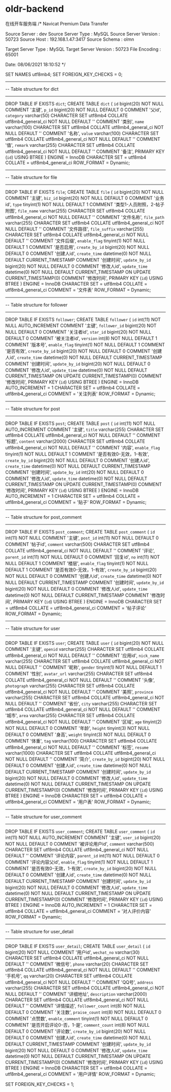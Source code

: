 # oldr-backend
在线开车服务端
/*
 Navicat Premium Data Transfer

 Source Server         : dev
 Source Server Type    : MySQL
 Source Server Version : 50723
 Source Host           : 192.168.1.47:3417
 Source Schema         : olmn

 Target Server Type    : MySQL
 Target Server Version : 50723
 File Encoding         : 65001

 Date: 08/06/2021 18:10:52
*/

SET NAMES utf8mb4;
SET FOREIGN_KEY_CHECKS = 0;

-- ----------------------------
-- Table structure for dict
-- ----------------------------
DROP TABLE IF EXISTS `dict`;
CREATE TABLE `dict`  (
  `id` bigint(20) NOT NULL COMMENT '主键',
  `p_id` bigint(20) NOT NULL DEFAULT 0 COMMENT '父id',
  `category` varchar(50) CHARACTER SET utf8mb4 COLLATE utf8mb4_general_ci NOT NULL DEFAULT '' COMMENT '类别',
  `name` varchar(100) CHARACTER SET utf8mb4 COLLATE utf8mb4_general_ci NOT NULL DEFAULT '' COMMENT '名称',
  `value` varchar(100) CHARACTER SET utf8mb4 COLLATE utf8mb4_general_ci NOT NULL DEFAULT '' COMMENT '值',
  `remark` varchar(255) CHARACTER SET utf8mb4 COLLATE utf8mb4_general_ci NOT NULL DEFAULT '' COMMENT '备注',
  PRIMARY KEY (`id`) USING BTREE
) ENGINE = InnoDB CHARACTER SET = utf8mb4 COLLATE = utf8mb4_general_ci ROW_FORMAT = Dynamic;

-- ----------------------------
-- Table structure for file
-- ----------------------------
DROP TABLE IF EXISTS `file`;
CREATE TABLE `file`  (
  `id` bigint(20) NOT NULL COMMENT '主键',
  `biz_id` bigint(20) NOT NULL DEFAULT 0 COMMENT '业务id',
  `type` tinyint(1) NOT NULL DEFAULT 1 COMMENT '类型1-人员附照，2-帖子附图',
  `file_name` varchar(255) CHARACTER SET utf8mb4 COLLATE utf8mb4_general_ci NOT NULL DEFAULT '' COMMENT '文件名称',
  `file_path` varchar(255) CHARACTER SET utf8mb4 COLLATE utf8mb4_general_ci NOT NULL DEFAULT '' COMMENT '文件路径',
  `file_suffix` varchar(255) CHARACTER SET utf8mb4 COLLATE utf8mb4_general_ci NOT NULL DEFAULT '' COMMENT '文件后缀',
  `enable_flag` tinyint(1) NOT NULL DEFAULT 1 COMMENT '是否启用',
  `create_by_id` bigint(20) NOT NULL DEFAULT 0 COMMENT '创建人id',
  `create_time` datetime(0) NOT NULL DEFAULT CURRENT_TIMESTAMP COMMENT '创建时间',
  `update_by_id` bigint(20) NOT NULL DEFAULT 0 COMMENT '修改人id',
  `update_time` datetime(0) NOT NULL DEFAULT CURRENT_TIMESTAMP ON UPDATE CURRENT_TIMESTAMP(0) COMMENT '修改时间',
  PRIMARY KEY (`id`) USING BTREE
) ENGINE = InnoDB CHARACTER SET = utf8mb4 COLLATE = utf8mb4_general_ci COMMENT = '文件表' ROW_FORMAT = Dynamic;

-- ----------------------------
-- Table structure for follower
-- ----------------------------
DROP TABLE IF EXISTS `follower`;
CREATE TABLE `follower`  (
  `id` int(11) NOT NULL AUTO_INCREMENT COMMENT '主键',
  `follower_id` bigint(20) NOT NULL DEFAULT 0 COMMENT '关注者id',
  `star_id` bigint(20) NOT NULL DEFAULT 0 COMMENT '被关注者id',
  `version` int(8) NOT NULL DEFAULT 1 COMMENT '版本号',
  `enable_flag` tinyint(1) NOT NULL DEFAULT 1 COMMENT '是否有效',
  `create_by_id` bigint(20) NOT NULL DEFAULT 0 COMMENT '创建人id',
  `create_time` datetime(0) NOT NULL DEFAULT CURRENT_TIMESTAMP COMMENT '创建时间',
  `update_by_id` bigint(20) NOT NULL DEFAULT 0 COMMENT '修改人id',
  `update_time` datetime(0) NOT NULL DEFAULT CURRENT_TIMESTAMP ON UPDATE CURRENT_TIMESTAMP(0) COMMENT '修改时间',
  PRIMARY KEY (`id`) USING BTREE
) ENGINE = InnoDB AUTO_INCREMENT = 1 CHARACTER SET = utf8mb4 COLLATE = utf8mb4_general_ci COMMENT = '关注列表' ROW_FORMAT = Dynamic;

-- ----------------------------
-- Table structure for post
-- ----------------------------
DROP TABLE IF EXISTS `post`;
CREATE TABLE `post`  (
  `id` int(11) NOT NULL AUTO_INCREMENT COMMENT '主键',
  `title` varchar(255) CHARACTER SET utf8mb4 COLLATE utf8mb4_general_ci NOT NULL DEFAULT '' COMMENT '标题',
  `content` varchar(2000) CHARACTER SET utf8mb4 COLLATE utf8mb4_general_ci NOT NULL DEFAULT '' COMMENT '内容',
  `enable_flag` tinyint(1) NOT NULL DEFAULT 1 COMMENT '是否有效0-无效，1-有效',
  `create_by_id` bigint(20) NOT NULL DEFAULT 0 COMMENT '创建人id',
  `create_time` datetime(0) NOT NULL DEFAULT CURRENT_TIMESTAMP COMMENT '创建时间',
  `update_by_id` int(20) NOT NULL DEFAULT 0 COMMENT '修改人id',
  `update_time` datetime(0) NOT NULL DEFAULT CURRENT_TIMESTAMP ON UPDATE CURRENT_TIMESTAMP(0) COMMENT '修改时间',
  PRIMARY KEY (`id`) USING BTREE
) ENGINE = InnoDB AUTO_INCREMENT = 1 CHARACTER SET = utf8mb4 COLLATE = utf8mb4_general_ci COMMENT = '贴子' ROW_FORMAT = Dynamic;

-- ----------------------------
-- Table structure for post_comment
-- ----------------------------
DROP TABLE IF EXISTS `post_comment`;
CREATE TABLE `post_comment`  (
  `id` int(11) NOT NULL COMMENT '主键',
  `post_id` int(11) NOT NULL DEFAULT 0 COMMENT '帖子id',
  `comment` varchar(500) CHARACTER SET utf8mb4 COLLATE utf8mb4_general_ci NOT NULL DEFAULT '' COMMENT '评论',
  `parent_id` int(11) NOT NULL DEFAULT 0 COMMENT '回复id',
  `no` int(11) NOT NULL DEFAULT 1 COMMENT '楼层',
  `enable_flag` tinyint(1) NOT NULL DEFAULT 1 COMMENT '是否有效0-无效，1-有效',
  `create_by_id` bigint(20) NOT NULL DEFAULT 0 COMMENT '创建人id',
  `create_time` datetime(0) NOT NULL DEFAULT CURRENT_TIMESTAMP COMMENT '创建时间',
  `update_by_id` bigint(20) NOT NULL DEFAULT 0 COMMENT '修改人id',
  `update_time` datetime(0) NOT NULL DEFAULT CURRENT_TIMESTAMP COMMENT '修改时间',
  PRIMARY KEY (`id`) USING BTREE
) ENGINE = InnoDB CHARACTER SET = utf8mb4 COLLATE = utf8mb4_general_ci COMMENT = '帖子评论' ROW_FORMAT = Dynamic;

-- ----------------------------
-- Table structure for user
-- ----------------------------
DROP TABLE IF EXISTS `user`;
CREATE TABLE `user`  (
  `id` bigint(20) NOT NULL COMMENT '主键',
  `openid` varchar(255) CHARACTER SET utf8mb4 COLLATE utf8mb4_general_ci NOT NULL DEFAULT '' COMMENT '应用id',
  `nick_name` varchar(255) CHARACTER SET utf8mb4 COLLATE utf8mb4_general_ci NOT NULL DEFAULT '' COMMENT '昵称',
  `gender` tinyint(1) NOT NULL DEFAULT 1 COMMENT '性别',
  `avatar_url` varchar(255) CHARACTER SET utf8mb4 COLLATE utf8mb4_general_ci NOT NULL DEFAULT '' COMMENT '头像',
  `photograph` varchar(255) CHARACTER SET utf8mb4 COLLATE utf8mb4_general_ci NOT NULL DEFAULT '' COMMENT '美照',
  `province` varchar(255) CHARACTER SET utf8mb4 COLLATE utf8mb4_general_ci NOT NULL DEFAULT '' COMMENT '省份',
  `city` varchar(255) CHARACTER SET utf8mb4 COLLATE utf8mb4_general_ci NOT NULL DEFAULT '' COMMENT '城市',
  `area` varchar(255) CHARACTER SET utf8mb4 COLLATE utf8mb4_general_ci NOT NULL DEFAULT '' COMMENT '区域',
  `age` tinyint(2) NOT NULL DEFAULT 0 COMMENT '年龄',
  `height` tinyint(3) NOT NULL DEFAULT 0 COMMENT '身高',
  `weight` tinyint(3) NOT NULL DEFAULT 0 COMMENT '体重',
  `tag` varchar(100) CHARACTER SET utf8mb4 COLLATE utf8mb4_general_ci NOT NULL DEFAULT '' COMMENT '标签',
  `resume` varchar(1000) CHARACTER SET utf8mb4 COLLATE utf8mb4_general_ci NOT NULL DEFAULT '' COMMENT '简介',
  `create_by_id` bigint(20) NOT NULL DEFAULT 0 COMMENT '创建人id',
  `create_time` datetime(0) NOT NULL DEFAULT CURRENT_TIMESTAMP COMMENT '创建时间',
  `update_by_id` bigint(20) NOT NULL DEFAULT 0 COMMENT '修改人id',
  `update_time` datetime(0) NOT NULL DEFAULT CURRENT_TIMESTAMP ON UPDATE CURRENT_TIMESTAMP(0) COMMENT '修改时间',
  PRIMARY KEY (`id`) USING BTREE
) ENGINE = InnoDB CHARACTER SET = utf8mb4 COLLATE = utf8mb4_general_ci COMMENT = '用户表' ROW_FORMAT = Dynamic;

-- ----------------------------
-- Table structure for user_comment
-- ----------------------------
DROP TABLE IF EXISTS `user_comment`;
CREATE TABLE `user_comment`  (
  `id` int(11) NOT NULL AUTO_INCREMENT COMMENT '主键',
  `user_id` bigint(20) NOT NULL DEFAULT 0 COMMENT '被评论用户id',
  `comment` varchar(500) CHARACTER SET utf8mb4 COLLATE utf8mb4_general_ci NOT NULL DEFAULT '' COMMENT '评论内容',
  `parent_id` int(11) NOT NULL DEFAULT 0 COMMENT '评论内容父id',
  `enable_flag` tinyint(1) NOT NULL DEFAULT 1 COMMENT '是否有效0-无效，1-有效',
  `create_by_id` bigint(20) NOT NULL DEFAULT 0 COMMENT '创建人id',
  `create_time` datetime(0) NOT NULL DEFAULT CURRENT_TIMESTAMP COMMENT '创建时间',
  `update_by_id` bigint(20) NOT NULL DEFAULT 0 COMMENT '修改人id',
  `update_time` datetime(0) NOT NULL DEFAULT CURRENT_TIMESTAMP ON UPDATE CURRENT_TIMESTAMP(0) COMMENT '修改时间',
  PRIMARY KEY (`id`) USING BTREE
) ENGINE = InnoDB AUTO_INCREMENT = 1 CHARACTER SET = utf8mb4 COLLATE = utf8mb4_general_ci COMMENT = '对人评价内容' ROW_FORMAT = Dynamic;

-- ----------------------------
-- Table structure for user_detail
-- ----------------------------
DROP TABLE IF EXISTS `user_detail`;
CREATE TABLE `user_detail`  (
  `id` bigint(20) NOT NULL COMMENT '用户id',
  `wechat_no` varchar(30) CHARACTER SET utf8mb4 COLLATE utf8mb4_general_ci NOT NULL DEFAULT '' COMMENT '微信号',
  `phone` varchar(20) CHARACTER SET utf8mb4 COLLATE utf8mb4_general_ci NOT NULL DEFAULT '' COMMENT '手机号',
  `qq` varchar(20) CHARACTER SET utf8mb4 COLLATE utf8mb4_general_ci NOT NULL DEFAULT '' COMMENT 'QQ号',
  `address` varchar(255) CHARACTER SET utf8mb4 COLLATE utf8mb4_general_ci NOT NULL DEFAULT '' COMMENT '详细地址',
  `description` varchar(2000) CHARACTER SET utf8mb4 COLLATE utf8mb4_general_ci NOT NULL DEFAULT '' COMMENT '详情描述',
  `follower_count` int(8) NOT NULL DEFAULT 0 COMMENT '关注数',
  `praise_count` int(8) NOT NULL DEFAULT 0 COMMENT '点赞数',
  `enable_comment` tinyint(1) NOT NULL DEFAULT 0 COMMENT '是否开启评论0-否，1-是',
  `comment_count` int(8) NOT NULL DEFAULT 0 COMMENT '评论数',
  `create_by_id` bigint(20) NOT NULL DEFAULT 0 COMMENT '创建人id',
  `create_time` datetime(0) NOT NULL DEFAULT CURRENT_TIMESTAMP COMMENT '创建时间',
  `update_by_id` bigint(20) NOT NULL DEFAULT 0 COMMENT '修改人id',
  `update_time` datetime(0) NOT NULL DEFAULT CURRENT_TIMESTAMP ON UPDATE CURRENT_TIMESTAMP(0) COMMENT '修改时间',
  PRIMARY KEY (`id`) USING BTREE
) ENGINE = InnoDB CHARACTER SET = utf8mb4 COLLATE = utf8mb4_general_ci COMMENT = '用户详情' ROW_FORMAT = Dynamic;

SET FOREIGN_KEY_CHECKS = 1;

